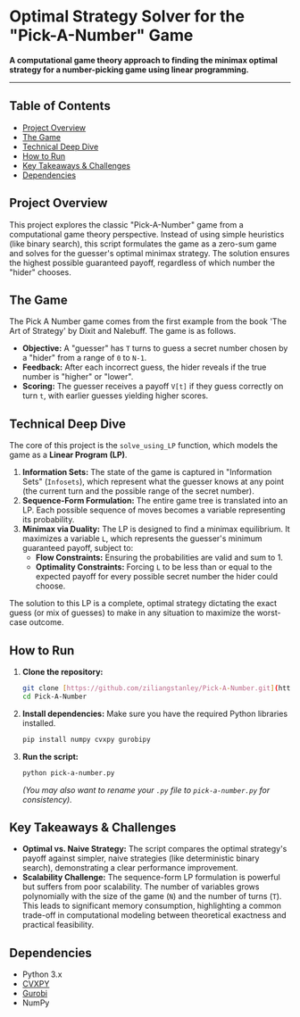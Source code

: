 # Optimal Strategy Solver for the "Pick-A-Number" Game

**A computational game theory approach to finding the minimax optimal strategy for a number-picking game using linear programming.**

---

## Table of Contents
- [Project Overview](#project-overview)
- [The Game](#the-game)
- [Technical Deep Dive](#technical-deep-dive)
- [How to Run](#how-to-run)
- [Key Takeaways & Challenges](#key-takeaways--challenges)
- [Dependencies](#dependencies)

## Project Overview

This project explores the classic "Pick-A-Number" game from a computational game theory perspective. Instead of using simple heuristics (like binary search), this script formulates the game as a zero-sum game and solves for the guesser's optimal minimax strategy. The solution ensures the highest possible guaranteed payoff, regardless of which number the "hider" chooses.

## The Game

The Pick A Number game comes from the first example from the book 'The Art of Strategy' by Dixit and Nalebuff. The game is as follows.

- **Objective:** A "guesser" has `T` turns to guess a secret number chosen by a "hider" from a range of `0` to `N-1`.
- **Feedback:** After each incorrect guess, the hider reveals if the true number is "higher" or "lower".
- **Scoring:** The guesser receives a payoff `V[t]` if they guess correctly on turn `t`, with earlier guesses yielding higher scores.

## Technical Deep Dive

The core of this project is the `solve_using_LP` function, which models the game as a **Linear Program (LP)**.

1.  **Information Sets:** The state of the game is captured in "Information Sets" (`Infosets`), which represent what the guesser knows at any point (the current turn and the possible range of the secret number).
2.  **Sequence-Form Formulation:** The entire game tree is translated into an LP. Each possible sequence of moves becomes a variable representing its probability.
3.  **Minimax via Duality:** The LP is designed to find a minimax equilibrium. It maximizes a variable `L`, which represents the guesser's minimum guaranteed payoff, subject to:
    - **Flow Constraints:** Ensuring the probabilities are valid and sum to 1.
    - **Optimality Constraints:** Forcing `L` to be less than or equal to the expected payoff for every possible secret number the hider could choose.

The solution to this LP is a complete, optimal strategy dictating the exact guess (or mix of guesses) to make in any situation to maximize the worst-case outcome.

## How to Run

1.  **Clone the repository:**
    ```bash
    git clone [https://github.com/ziliangstanley/Pick-A-Number.git](https://github.com/ziliangstanley/Pick-A-Number.git)
    cd Pick-A-Number
    ```
2.  **Install dependencies:** Make sure you have the required Python libraries installed.
    ```bash
    pip install numpy cvxpy gurobipy
    ```
3.  **Run the script:**
    ```bash
    python pick-a-number.py
    ```
    *(You may also want to rename your `.py` file to `pick-a-number.py` for consistency).*

## Key Takeaways & Challenges

- **Optimal vs. Naive Strategy:** The script compares the optimal strategy's payoff against simpler, naive strategies (like deterministic binary search), demonstrating a clear performance improvement.
- **Scalability Challenge:** The sequence-form LP formulation is powerful but suffers from poor scalability. The number of variables grows polynomially with the size of the game (`N`) and the number of turns (`T`). This leads to significant memory consumption, highlighting a common trade-off in computational modeling between theoretical exactness and practical feasibility.

## Dependencies

- Python 3.x
- [CVXPY](https://www.cvxpy.org/)
- [Gurobi](https://www.gurobi.com/)
- NumPy
